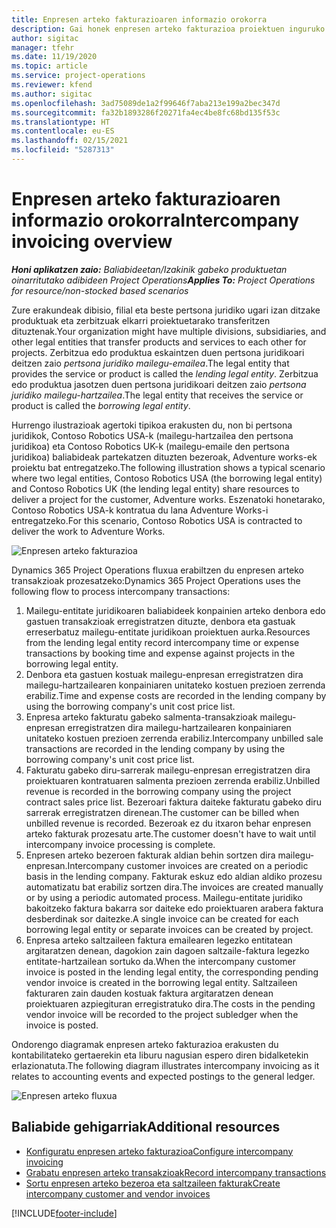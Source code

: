 ```yaml
---
title: Enpresen arteko fakturazioaren informazio orokorra
description: Gai honek enpresen arteko fakturazioa proiektuen inguruko informazioa eta adibideak eskaintzen ditu.
author: sigitac
manager: tfehr
ms.date: 11/19/2020
ms.topic: article
ms.service: project-operations
ms.reviewer: kfend
ms.author: sigitac
ms.openlocfilehash: 3ad75089de1a2f99646f7aba213e199a2bec347d
ms.sourcegitcommit: fa32b1893286f20271fa4ec4be8fc68bd135f53c
ms.translationtype: HT
ms.contentlocale: eu-ES
ms.lasthandoff: 02/15/2021
ms.locfileid: "5287313"
---
```

# <a name="intercompany-invoicing-overview"></a><span data-ttu-id="dc77b-103">Enpresen arteko fakturazioaren informazio orokorra</span><span class="sxs-lookup"><span data-stu-id="dc77b-103">Intercompany invoicing overview</span></span>

<span data-ttu-id="dc77b-104">_**Honi aplikatzen zaio:** Baliabideetan/Izakinik gabeko produktuetan oinarritutako adibideen Project Operations_</span><span class="sxs-lookup"><span data-stu-id="dc77b-104">_**Applies To:** Project Operations for resource/non-stocked based scenarios_</span></span>

<span data-ttu-id="dc77b-105">Zure erakundeak dibisio, filial eta beste pertsona juridiko ugari izan ditzake produktuak eta zerbitzuak elkarri proiektuetarako transferitzen dituztenak.</span><span class="sxs-lookup"><span data-stu-id="dc77b-105">Your organization might have multiple divisions, subsidiaries, and other legal entities that transfer products and services to each other for projects.</span></span> <span data-ttu-id="dc77b-106">Zerbitzua edo produktua eskaintzen duen pertsona juridikoari deitzen zaio *pertsona juridiko mailegu-emailea*.</span><span class="sxs-lookup"><span data-stu-id="dc77b-106">The legal entity that provides the service or product is called the *lending legal entity*.</span></span> <span data-ttu-id="dc77b-107">Zerbitzua edo produktua jasotzen duen pertsona juridikoari deitzen zaio *pertsona juridiko mailegu-hartzailea*.</span><span class="sxs-lookup"><span data-stu-id="dc77b-107">The legal entity that receives the service or product is called the *borrowing legal entity*.</span></span>

<span data-ttu-id="dc77b-108">Hurrengo ilustrazioak agertoki tipikoa erakusten du, non bi pertsona juridikok, Contoso Robotics USA-k (mailegu-hartzailea den pertsona juridikoa) eta Contoso Robotics UK-k (mailegu-emaile den pertsona juridikoa) baliabideak partekatzen dituzten bezeroak, Adventure works-ek proiektu bat entregatzeko.</span><span class="sxs-lookup"><span data-stu-id="dc77b-108">The following illustration shows a typical scenario where two legal entities, Contoso Robotics USA (the borrowing legal entity) and Contoso Robotics UK (the lending legal entity) share resources to deliver a project for the customer, Adventure works.</span></span> <span data-ttu-id="dc77b-109">Eszenatoki honetarako, Contoso Robotics USA-k kontratua du lana Adventure Works-i entregatzeko.</span><span class="sxs-lookup"><span data-stu-id="dc77b-109">For this scenario, Contoso Robotics USA is contracted to deliver the work to Adventure Works.</span></span>

![Enpresen arteko fakturazioa](./media/IntercompanyScenario.png) 

<span data-ttu-id="dc77b-111">Dynamics 365 Project Operations fluxua erabiltzen du enpresen arteko transakzioak prozesatzeko:</span><span class="sxs-lookup"><span data-stu-id="dc77b-111">Dynamics 365 Project Operations uses the following flow to process intercompany transactions:</span></span>

1. <span data-ttu-id="dc77b-112">Mailegu-entitate juridikoaren baliabideek konpainien arteko denbora edo gastuen transakzioak erregistratzen dituzte, denbora eta gastuak erreserbatuz mailegu-entitate juridikoan proiektuen aurka.</span><span class="sxs-lookup"><span data-stu-id="dc77b-112">Resources from the lending legal entity record intercompany time or expense transactions by booking time and expense against projects in the borrowing legal entity.</span></span>
2. <span data-ttu-id="dc77b-113">Denbora eta gastuen kostuak mailegu-enpresan erregistratzen dira mailegu-hartzailearen konpainiaren unitateko kostuen prezioen zerrenda erabiliz.</span><span class="sxs-lookup"><span data-stu-id="dc77b-113">Time and expense costs are recorded in the lending company by using the borrowing company's unit cost price list.</span></span>
3. <span data-ttu-id="dc77b-114">Enpresa arteko fakturatu gabeko salmenta-transakzioak mailegu-enpresan erregistratzen dira mailegu-hartzailearen konpainiaren unitateko kostuen prezioen zerrenda erabiliz.</span><span class="sxs-lookup"><span data-stu-id="dc77b-114">Intercompany unbilled sale transactions are recorded in the lending company by using the borrowing company's unit cost price list.</span></span>
4. <span data-ttu-id="dc77b-115">Fakturatu gabeko diru-sarrerak mailegu-enpresan erregistratzen dira proiektuaren kontratuaren salmenta prezioen zerrenda erabiliz.</span><span class="sxs-lookup"><span data-stu-id="dc77b-115">Unbilled revenue is recorded in the borrowing company using the project contract sales price list.</span></span> <span data-ttu-id="dc77b-116">Bezeroari faktura daiteke fakturatu gabeko diru sarrerak erregistratzen direnean.</span><span class="sxs-lookup"><span data-stu-id="dc77b-116">The customer can be billed when unbilled revenue is recorded.</span></span> <span data-ttu-id="dc77b-117">Bezeroak ez du itxaron behar enpresen arteko fakturak prozesatu arte.</span><span class="sxs-lookup"><span data-stu-id="dc77b-117">The customer doesn't have to wait until intercompany invoice processing is complete.</span></span>
5. <span data-ttu-id="dc77b-118">Enpresen arteko bezeroen fakturak aldian behin sortzen dira mailegu-enpresan.</span><span class="sxs-lookup"><span data-stu-id="dc77b-118">Intercompany customer invoices are created on a periodic basis in the lending company.</span></span> <span data-ttu-id="dc77b-119">Fakturak eskuz edo aldian aldiko prozesu automatizatu bat erabiliz sortzen dira.</span><span class="sxs-lookup"><span data-stu-id="dc77b-119">The invoices are created manually or by using a periodic automated process.</span></span> <span data-ttu-id="dc77b-120">Mailegu-entitate juridiko bakoitzeko faktura bakarra sor daiteke edo proiektuaren arabera faktura desberdinak sor daitezke.</span><span class="sxs-lookup"><span data-stu-id="dc77b-120">A single invoice can be created for each borrowing legal entity or separate invoices can be created by project.</span></span>
6. <span data-ttu-id="dc77b-121">Enpresa arteko saltzaileen faktura emailearen legezko entitatean argitaratzen denean, dagokion zain dagoen saltzaile-faktura legezko entitate-hartzailean sortuko da.</span><span class="sxs-lookup"><span data-stu-id="dc77b-121">When the intercompany customer invoice is posted in the lending legal entity, the corresponding pending vendor invoice is created in the borrowing legal entity.</span></span> <span data-ttu-id="dc77b-122">Saltzaileen fakturaren zain dauden kostuak faktura argitaratzen denean proiektuaren azpiegituran erregistratuko dira.</span><span class="sxs-lookup"><span data-stu-id="dc77b-122">The costs in the pending vendor invoice will be recorded to the project subledger when the invoice is posted.</span></span>

<span data-ttu-id="dc77b-123">Ondorengo diagramak enpresen arteko fakturazioa erakusten du kontabilitateko gertaerekin eta liburu nagusian espero diren bidalketekin erlazionatuta.</span><span class="sxs-lookup"><span data-stu-id="dc77b-123">The following diagram illustrates intercompany invoicing as it relates to accounting events and expected postings to the general ledger.</span></span>

![Enpresen arteko fluxua](./media/IntercompanyFlow.png)

## <a name="additional-resources"></a><span data-ttu-id="dc77b-125">Baliabide gehigarriak</span><span class="sxs-lookup"><span data-stu-id="dc77b-125">Additional resources</span></span>

- [<span data-ttu-id="dc77b-126">Konfiguratu enpresen arteko fakturazioa</span><span class="sxs-lookup"><span data-stu-id="dc77b-126">Configure intercompany invoicing</span></span>](configure-intercompany-invoicing.md)
- [<span data-ttu-id="dc77b-127">Grabatu enpresen arteko transakzioak</span><span class="sxs-lookup"><span data-stu-id="dc77b-127">Record intercompany transactions</span></span>](create-intercompany-transactions.md)
- [<span data-ttu-id="dc77b-128">Sortu enpresen arteko bezeroa eta saltzaileen fakturak</span><span class="sxs-lookup"><span data-stu-id="dc77b-128">Create intercompany customer and vendor invoices</span></span>](create-intercompany-customer-vendor-invoices.md)


[!INCLUDE[footer-include](../includes/footer-banner.md)]